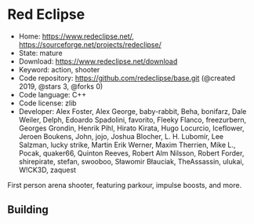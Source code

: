 # Red Eclipse

- Home: https://www.redeclipse.net/, https://sourceforge.net/projects/redeclipse/
- State: mature
- Download: https://www.redeclipse.net/download
- Keyword: action, shooter
- Code repository: https://github.com/redeclipse/base.git (@created 2019, @stars 3, @forks 0)
- Code language: C++
- Code license: zlib
- Developer: Alex Foster, Alex George, baby-rabbit, Beha, bonifarz, Dale Weiler, Delph, Edoardo Spadolini, favorito, Fleeky Flanco, freezurbern, Georges Grondin, Henrik Pihl, Hirato Kirata, Hugo Locurcio, Iceflower, Jeroen Boukens, John, jojo, Joshua Blocher, L. H. Lubomír, Lee Salzman, lucky strike, Martin Erik Werner, Maxim Therrien, Mike L., Pocak, quaker66, Quinton Reeves, Robert Alm Nilsson, Robert Forder, shirepirate, stefan, swooboo, Sławomir Błauciak, TheAssassin, ulukai, W!CK3D, zaquest

First person arena shooter, featuring parkour, impulse boosts, and more.

## Building
